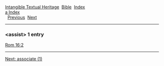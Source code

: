 [Intangible Textual Heritage](../../index)  [Bible](../index) 
[Index](index)   
[a Index](_a_)  
  [Previous](c00831)  [Next](c00833) 

------------------------------------------------------------------------

### &lt;assist&gt; 1 entry

[Rom 16:2](../kjv/rom016.htm#002)  

------------------------------------------------------------------------

[Next: associate (1)](c00833)
